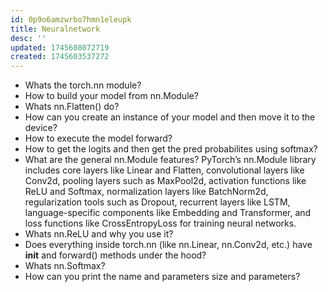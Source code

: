 ```yaml
---
id: 0p9o6amzwrbo7hmn1eleupk
title: Neuralnetwork
desc: ''
updated: 1745608072719
created: 1745603537272
---
```



- Whats the torch.nn module?
- How to build your model from nn.Module?
- Whats nn.Flatten() do?
- How can you create an instance of your model and then move it to the device?
- How to execute the model forward?
- How to get the logits and then get the pred probabilites using softmax?
- What are the general nn.Module features? PyTorch’s nn.Module library includes core layers like Linear and Flatten, convolutional layers like Conv2d, pooling layers such as MaxPool2d, activation functions like ReLU and Softmax, normalization layers like BatchNorm2d, regularization tools such as Dropout, recurrent layers like LSTM, language-specific components like Embedding and Transformer, and loss functions like CrossEntropyLoss for training neural networks.
- Whats nn.ReLU and why you use it?
- Does everything inside torch.nn (like nn.Linear, nn.Conv2d, etc.) have __init__ and forward() methods under the hood?
- Whats nn.Softmax?
- How can you print the name and parameters size and parameters?
